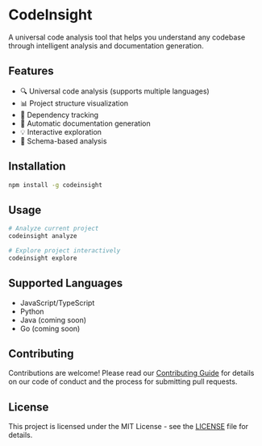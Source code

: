 # CodeInsight

A universal code analysis tool that helps you understand any codebase through intelligent analysis and documentation generation.

## Features

- 🔍 Universal code analysis (supports multiple languages)
- 📊 Project structure visualization
- 🔄 Dependency tracking
- 📝 Automatic documentation generation
- 💡 Interactive exploration
- 🎯 Schema-based analysis

## Installation

```bash
npm install -g codeinsight
```

## Usage

```bash
# Analyze current project
codeinsight analyze

# Explore project interactively
codeinsight explore
```

## Supported Languages

- JavaScript/TypeScript
- Python
- Java (coming soon)
- Go (coming soon)

## Contributing

Contributions are welcome! Please read our [Contributing Guide](CONTRIBUTING.md) for details on our code of conduct and the process for submitting pull requests.

## License

This project is licensed under the MIT License - see the [LICENSE](LICENSE) file for details.
